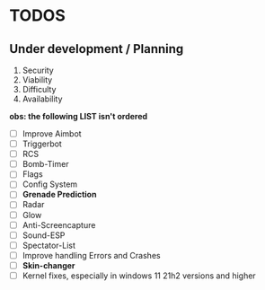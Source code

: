 # TODOS

## Under development / Planning



1. Security
2. Viability
3. Difficulty
4. Availability

**obs: the following LIST isn't ordered**
- [ ] Improve Aimbot
- [ ] Triggerbot
- [ ] RCS
- [ ] Bomb-Timer
- [ ] Flags
- [ ] Config System
- [ ] **Grenade Prediction**
- [ ] Radar
- [ ] Glow
- [ ] Anti-Screencapture
- [ ] Sound-ESP
- [ ] Spectator-List
- [ ] Improve handling Errors and Crashes
- [ ] **Skin-changer** 
- [ ] Kernel fixes, especially in windows 11 21h2 versions and higher
